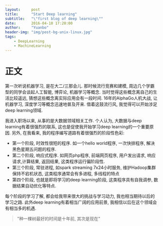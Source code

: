 ```yaml
---
layout:     post
title:      "Start Deep learning"
subtitle:   "\"first blog of deep learning\""
date:       2016-04-10 17:20:00
author:     "Yuanbo"
header-img: "img/post-bg-unix-linux.jpg"
tags:
    - DeepLearning
    - MachineLearning
---
```


# 正文
第一次听说机器学习, 是在大二/三那会儿. 那时候流行竞赛和建模,    周边几个学霸型的同学会谈起人工智能, 博弈论, 机器学习等概念. 当时觉得这些概念离自己的生活比较遥远, 猜想这些概念离实际应用会有一段时间. 16年的AlphaGo人机大战, 让机器学习, 深度学习等概念迅速地普及开来. 借着这鼓流行风, 我觉得可以开始涉足deep learning领域.

我进入职场以来, 从事的是大数据领域相关工作. 个人认为, 大数据与deep learning有着很强烈的联系, 这也是促使我开始学习deep learning的一个重要原因. 另外, 在我看来, 我的程序编写道路有着很强烈的阶段性色彩:
  - 第一个阶段, 时效性很短的程序. 如一个hello world程序, 一次快排程序, 解决黑色星期五问题的程序.
  - 第二个阶段, 响应式程序. 如网页php程序, 前端网页程序, 用户发出请求, 响应请求,计算结果, 返回结果, 这类程序运行偏阶段性.
  - 第三个阶段, 常驻进程, 如spark streaming 7x24小时服务, 维护Hadoop集群保持不宕机状态, 这类程序通常会有多进程, 多线程的特点
  - 第四个阶段, 也就是即将学习的deep learning阶段, 这类程序具有自我调参, 数据结果自动优化等特点.

每个阶段的学习了解, 都会给我带来很大的挑战与学习动力, 我也相当期待以后的学习之路. 此外deep learning有着相当广阔的应用前景, 我相信以后在这个领域会有相当多的机遇.
>"种一棵树最好的时间是十年前, 其次是现在"
